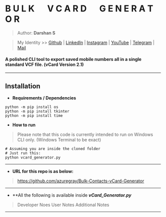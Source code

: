 # **B U L K &emsp; V C A R D &emsp; G E N E R A T O R**

> Author: **Darshan S**

> My Identity >>  [Github](https://github.com/azuregray/) | [LinkedIn](https://linkedin.com/in/arcticblue/) | [Instagram](https://instagram.com/thedarshgowda/) | [YouTube](https://www.youtube.com/@pantoneblue/) | [Telegram](https://t.me/adobegreen/) | [Mail](mailto:d7gowda@gmail.com)

#### A polished CLI tool to export saved mobile numbers all in a single standard VCF file. (vCard Version 2.1)
---
## Installation

- **Requirements / Dependencies**
```
python -m pip install os
python -m pip install tkinter
python -m pip install time
```
- **How to run**

> Please note that this code is currently intended to run on Windows CLI only.
> (Windows Terminal to be exact)

```
# Assuming you are inside the cloned folder
# Just run this:
python vcard_generator.py
```
---
- **URL for this repo is as below:**

> https://github.com/azuregray/Bulk-Contacts-vCard-Generator

---

- **All the following is available inside _**vCard_Generator.py**_

> Developer Noes
> User Notes
> Additional Notes

---